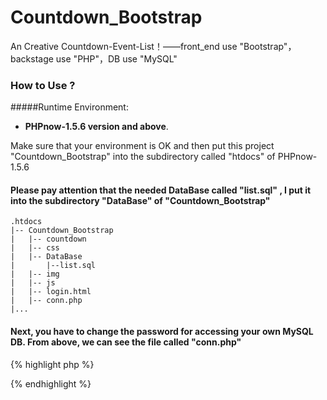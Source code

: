 Countdown_Bootstrap
===================

An Creative Countdown-Event-List！——front_end use "Bootstrap"，backstage use "PHP"，DB use "MySQL"

### How to Use ?

#####Runtime Environment:

+ __PHPnow-1.5.6 version and above__.

Make sure that your environment is OK and then put this project "Countdown_Bootstrap" into 
the subdirectory called "htdocs" of PHPnow-1.5.6

#### Please pay attention that the needed DataBase called "list.sql" , I put it into the subdirectory "DataBase" of "Countdown_Bootstrap"  

    .htdocs
    |-- Countdown_Bootstrap
    |   |-- countdown
    |   |-- css
    |   |-- DataBase
    |       |--list.sql
    |   |-- img
    |   |-- js
    |   |-- login.html
    |   |-- conn.php
    |...
    
#### Next, you have to change the password for accessing your own MySQL DB. From above, we can see the file called "conn.php"

{% highlight php %}
<?php 
    ///////////////////////////
    //主要是连接数据库 access MySQL
	/////////////////////////////
	//本地访问数据库  access local DB
	$dbhost = 'localhost'; 
	//你的mysql用户名 
	$dbuser = 'root'; 	
	//你的mysql密码 the password( you need to change,use yours )
	$dbpass = 'wjj'; 	
	//mysql里面数据库名
	$dbname = 'list';  
	$conn= mysql_connect($dbhost,$dbuser,$dbpass);
	if (!$conn){
	    die("连接数据库失败：" . mysql_error());
	}
	$data = mysql_select_db($dbname, $conn);
	//字符转换，读库
	mysql_query("set character set utf8");
	//写库
	mysql_query("set names utf8");
?>
{% endhighlight %}
    

